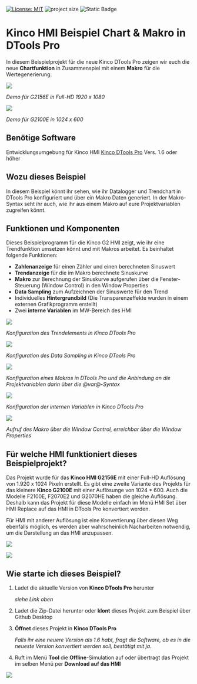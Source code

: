 [![License: MIT](https://img.shields.io/badge/License-MIT-yellow.svg)](https://opensource.org/licenses/MIT)
![project size](https://img.shields.io/github/repo-size/spstiger/Kinco-HMI-Chart-Makro-DTools-Pro?label=project%20size)
![Static Badge](https://img.shields.io/badge/IDE-Kinco_DTools_Pro_min._1.6-blue?link=https://www.spstiger.de/moorl-dc-v2/018e8404ae2a7ac4814e52a4b1c03be8/read?path=Kinco%20DTools%20Pro/Kinco%20DToolsPro%20V1.6.0(Build240311).zip)

# Kinco HMI Beispiel Chart & Makro in DTools Pro

In diesem Beispielprojekt für die neue Kinco DTools Pro zeigen wir euch die neue **Chartfunktion** in Zusammenspiel mit einem **Makro** für die Wertegenerierung.

![](assets/2024-07-13-18-34-59-image.png)

*Demo für G2156E in Full-HD 1920 x 1080*



![](assets/2024-07-13-18-56-34-image.png)

*Demo für G2100E in 1024 x 600*



## Benötige Software

Entwicklungsumgebung für Kinco HMI [Kinco DTools Pro](https://www.spstiger.de/moorl-dc-v2/018e8404ae2a7ac4814e52a4b1c03be8/read?path=Kinco%20DTools%20Pro/Kinco%20DToolsPro%20V1.6.0(Build240311).zip) Vers. 1.6 oder höher

## Wozu dieses Beispiel

In diesem Beispiel könnt ihr sehen, wie ihr Datalogger und Trendchart in DTools Pro konfiguriert und über ein Makro Daten generiert. In der Makro-Syntax seht ihr auch, wie ihr aus einem Makro auf eure Projektvariablen zugreifen könnt.

## Funktionen und Komponenten

Dieses Beispielprogramm für die Kinco G2 HMI zeigt, wie ihr eine Trendfunktion umsetzen könnt und mit Makros arbeitet. Es beinhaltet folgende Funktionen:

* **Zahlenanzeige** für einen Zähler und einen berechneten Sinuswert
* **Trendanzeige** für die im Makro berechnete Sinuskurve
* **Makro** zur Berechnung der Sinuskurve aufgerufen über die Fenster-Steuerung (Window Control) in den Window Properties
* **Data Sampling** zum Aufzeichnen der Sinuswerte für den Trend
* Individuelles **Hintergrundbild** (Die Transparenzeffekte wurden in einem externen Grafikprogramm erstellt)
* Zwei **interne Variablen** im MW-Bereich des HMI



![](assets/2024-07-13-18-36-30-image.png)

*Konfiguration des Trendelements in Kinco DTools Pro*



![](assets/2024-07-13-18-37-35-image.png)

*Konfiguration des Data Sampling in Kinco DTools Pro*



![](assets/2024-07-13-18-42-14-image.png)

*Konfiguration eines Makros in DTools Pro und die Anbindung an die Projektvariablen darin über die @var@-Syntax* 



![](assets/2024-07-13-18-43-58-image.png) 

*Konfiguration der internen Variablen in Kinco DTools Pro*



![](assets/2024-07-13-18-47-28-image.png)

*Aufruf des Makro über die Window Control, erreichbar über die Window Properties*

## Für welche HMI funktioniert dieses Beispielprojekt?

Das Projekt wurde für das **Kinco HMI G2156E** mit einer Full-HD Auflösung von 1.920 x 1024 Pixeln erstellt. Es gibt eine zweite Variante des Projekts für das kleinere **Kinco G2100E** mit einer Auflösunge von 1024 * 600. Auch die Modelle F2100E, F2070E2 und G2070HE  haben die gleiche Auflösung. Deshalb kann das Projekt für diese Modelle einfach im Menü HMI Set über HMI Replace auf das HMI in DTools Pro konvertiert werden. 


Für HMI mit anderer Auflösung ist eine Konvertierung über diesen Weg ebenfalls möglich, es werden aber wahrscheinlich Nacharbeiten notwendig, um die Darstellung an das HMI anzupassen.

![](assets/2024-07-13-19-11-11-Demo%20G2156E.png)

![](assets/2024-07-13-19-01-15-Demo%20G2100E%20(1).png)

## Wie starte ich dieses Beispiel?

1. Ladet die aktuelle Version von **Kinco DTools Pro** herunter 
   
   *siehe Link oben*

2. Ladet die Zip-Datei herunter oder **klont** dieses Projekt zum Beispiel über Github Desktop

3. **Öffnet** dieses Projekt in **Kinco DTools Pro** 
   
   *Falls ihr eine neuere Version als 1.6 habt, fragt die Software, ob es in die neueste Version konvertiert werden soll, bestätigt mit ja.*

4. Ruft im Menü **Tool** die **Offline**-Simulation auf oder übertragt das Projekt im selben Menü per **Download auf das HMI**

![](assets/2024-07-13-18-38-38-image.png)
